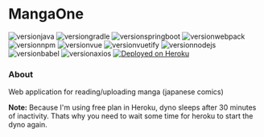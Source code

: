 # MangaOne

![versionjava](https://img.shields.io/badge/jdk-8-brightgreen.svg?logo=java)
![versiongradle](https://img.shields.io/badge/gradle-6.1-brightgreen.svg?logo=gradle)
![versionspringboot](https://img.shields.io/badge/springboot-2.2.4.RELEASE-brightgreen.svg?logo=spring)
![versionwebpack](https://img.shields.io/badge/webpack-4.41.6-brightgreen.svg?logo=webpack)
![versionnpm](https://img.shields.io/badge/npm-6.3.17-brightgreen.svg?logo=npm)
![versionvue](https://img.shields.io/badge/vue.js-2.6.11-brightgreen.svg?logo=vue.js)
![versionvuetify](https://img.shields.io/badge/vuetify-2.2.15-brightgreen.svg?logo=vuetify)
![versionnodejs](https://img.shields.io/badge/node.js-13.9.0-brightgreen.svg?logo=node.js)
![versionbabel](https://img.shields.io/badge/babel-7.8.4-brightgreen.svg?logo=babel)
![versionaxios](https://img.shields.io/badge/axios-0.19.2-brightgreen)
[![Deployed on Heroku](https://img.shields.io/badge/heroku-deployed-blueviolet.svg?logo=heroku)](https://mangaone.herokuapp.com/)

### About
Web application for reading/uploading manga (japanese comics)

**Note:** Because I'm using free plan in Heroku,
dyno sleeps after 30 minutes of inactivity.
Thats why you need to wait some time for heroku
to start the dyno again.